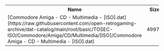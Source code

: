 <table>
<tr><th>Name</th><th>Size</th></tr>
<tr><td>
[Commodore Amiga - CD - Multimedia - [ISO].dat](https://raw.githubusercontent.com/open-retrogaming-archive/dat-catalog/main/root/basic/TOSEC-ISO/Commodore/Amiga/CD/Multimedia/[ISO]/Commodore Amiga - CD - Multimedia - [ISO].dat)
</td><td>49972</td></tr>
</table>
